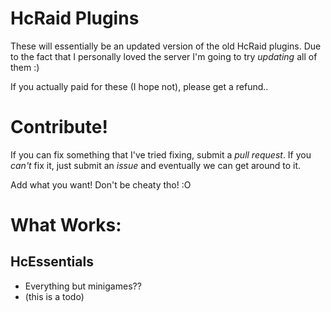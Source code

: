 # HcRaid Plugins
These will essentially be an updated version of the old HcRaid plugins.
Due to the fact that I personally loved the server I'm going to try *updating* all of them :)

If you actually paid for these (I hope not), please get a refund..

# Contribute!
If you can fix something that I've tried fixing, submit a *pull request*.
If you *can't* fix it, just submit an *issue* and eventually we can get around to it.

Add what you want! Don't be cheaty tho! :O
# What Works:
## HcEssentials ##
- Everything but minigames??
- (this is a todo)

